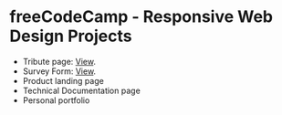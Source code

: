 # freeCodeCamp - Responsive Web Design Projects

- Tribute page: [View](https://inspiring-allen-29579f.netlify.com/).
- Survey Form: [View](https://frosty-mirzakhani-b996a1.netlify.com/).
- Product landing page
- Technical Documentation page
- Personal portfolio
